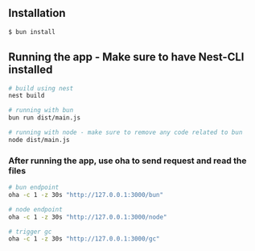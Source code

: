 ## Installation

```bash
$ bun install
```

## Running the app - Make sure to have Nest-CLI installed

```bash
# build using nest
nest build

# running with bun
bun run dist/main.js

# running with node - make sure to remove any code related to bun
node dist/main.js
```

### After running the app, use oha to send request and read the files

```bash
# bun endpoint
oha -c 1 -z 30s "http://127.0.0.1:3000/bun"

# node endpoint
oha -c 1 -z 30s "http://127.0.0.1:3000/node"

# trigger gc
oha -c 1 -z 30s "http://127.0.0.1:3000/gc"
```
